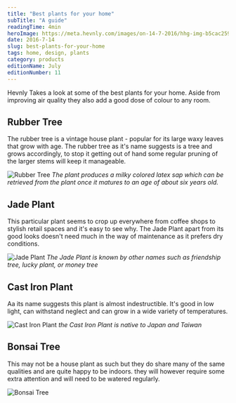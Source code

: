 ```yaml
---
title: "Best plants for your home"
subTitle: "A guide"
readingTime: 4min
heroImage: https://meta.hevnly.com/images/on-14-7-2016/hhg-img-b5cac259-d105-4ddd-bdd6-1bc8bd250efd.png
date: 2016-7-14
slug: best-plants-for-your-home
tags: home, design, plants
category: products
editionName: July
editionNumber: 11
---
```


Hevnly Takes a look at some of the best plants for your home. Aside from improving air quality they also add a good dose of colour to any room.

## Rubber Tree

The rubber tree is a vintage house plant - popular for its large waxy leaves that grow with age. The rubber tree as it's name suggests is a tree and grows accordingly, to stop it getting out of hand some regular pruning of the larger stems will keep it manageable.

![Rubber Tree](https://meta.hevnly.com/images/on-14-7-2016/hhg-img-76a66255-cf45-48cf-9519-2e5031ee4ffd.png)
*The plant produces a milky colored latex sap which can be retrieved from the plant once it matures to an age of about six years old.*

## Jade Plant

This particular plant seems to crop up everywhere from coffee shops to stylish retail spaces and it's easy to see why. The Jade Plant apart from its good looks doesn't need much in the way of maintenance as it prefers dry conditions.

![Jade Plant](https://meta.hevnly.com/images/on-14-7-2016/hhg-img-effa741c-9a10-4ffa-9769-5e3d2553f9a4.png)
*The Jade Plant is known by other names such as friendship tree, lucky plant, or money tree*


## Cast Iron Plant

Aa its name suggests this plant is almost indestructible. It's good in low light, can withstand neglect and can grow in a wide variety of temperatures.

![Cast Iron Plant](https://meta.hevnly.com/images/on-14-7-2016/hhg-img-80b51775-6d2a-4c67-9a27-eefc625cde3d.png)
*the Cast Iron Plant is native to Japan and Taiwan*

## Bonsai Tree

This may not be a house plant as such but they do share many of the same qualities and are quite happy to be indoors. they will however require some extra attention and will need to be watered regularly.

![Bonsai Tree](https://meta.hevnly.com/images/on-14-7-2016/hhg-img-f4d59d32-d745-41c6-9ec9-29ec906ea6b1.png)
